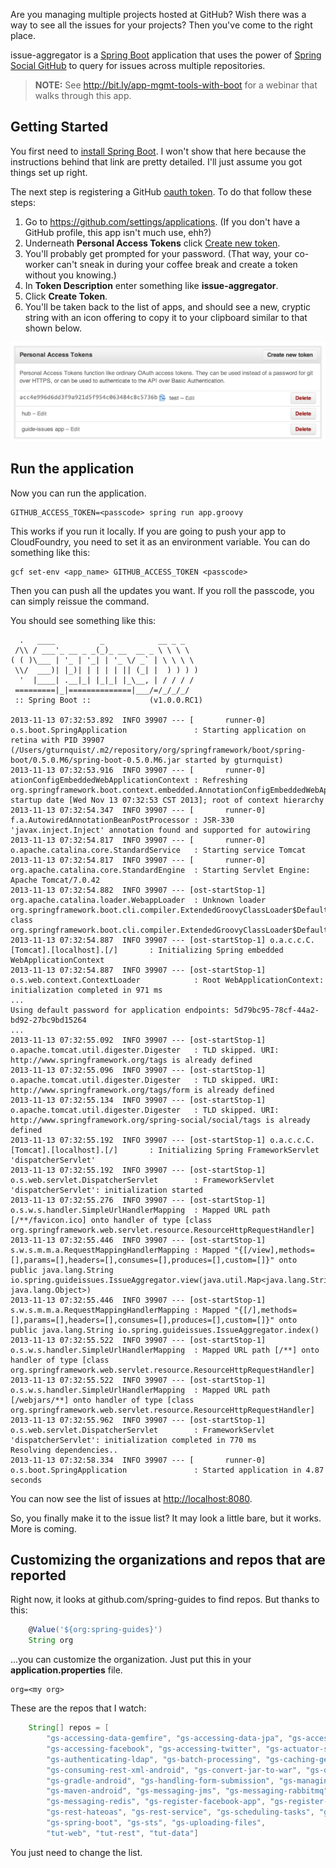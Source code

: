 Are you managing multiple projects hosted at GitHub? Wish there was a way to see all the issues for your projects? Then you've come to the right place.

issue-aggregator is a [Spring Boot](http://projects.spring.io/spring-boot/) application that uses the power of [Spring Social GitHub](http://projects.spring.io/spring-social-github/) to query for issues across multiple repositories.

> **NOTE:** See http://bit.ly/app-mgmt-tools-with-boot for a webinar that walks through this app.

## Getting Started

You first need to [install Spring Boot](https://github.com/spring-projects/spring-boot#installing-the-cli). I won't show that here because the instructions behind that link are pretty detailed. I'll just assume you got things set up right.

The next step is registering a GitHub [oauth token](http://spring.io/understanding/oauth). To do that follow these steps:

1. Go to https://github.com/settings/applications. (If you don't have a GitHub profile, this app isn't much use, ehh?)
2. Underneath **Personal Access Tokens** click [Create new token](https://github.com/settings/tokens/new).
3. You'll probably get prompted for your password. (That way, your co-worker can't sneak in during your coffee break and create a token without you knowing.)
4. In **Token Description** enter something like **issue-aggregator**.
5. Click **Create Token**. 
6. You'll be taken back to the list of apps, and should see a new, cryptic string with an icon offering to copy it to your clipboard similar to that shown below.

![](images/test-token.png)

## Run the application
Now you can run the application.

    GITHUB_ACCESS_TOKEN=<passcode> spring run app.groovy
    
This works if you run it locally. If you are going to push your app to CloudFoundry, you need to set it as an environment variable. You can do something like this:

    gcf set-env <app_name> GITHUB_ACCESS_TOKEN <passcode>
    
Then you can push all the updates you want. If you roll the passcode, you can simply reissue the command.
    
You should see something like this:

```
  .   ____          _            __ _ _
 /\\ / ___'_ __ _ _(_)_ __  __ _ \ \ \ \
( ( )\___ | '_ | '_| | '_ \/ _` | \ \ \ \
 \\/  ___)| |_)| | | | | || (_| |  ) ) ) )
  '  |____| .__|_| |_|_| |_\__, | / / / /
 =========|_|==============|___/=/_/_/_/
 :: Spring Boot ::             (v1.0.0.RC1)

2013-11-13 07:32:53.892  INFO 39907 --- [       runner-0] o.s.boot.SpringApplication               : Starting application on retina with PID 39907 (/Users/gturnquist/.m2/repository/org/springframework/boot/spring-boot/0.5.0.M6/spring-boot-0.5.0.M6.jar started by gturnquist)
2013-11-13 07:32:53.916  INFO 39907 --- [       runner-0] ationConfigEmbeddedWebApplicationContext : Refreshing org.springframework.boot.context.embedded.AnnotationConfigEmbeddedWebApplicationContext@475deba3: startup date [Wed Nov 13 07:32:53 CST 2013]; root of context hierarchy
2013-11-13 07:32:54.347  INFO 39907 --- [       runner-0] f.a.AutowiredAnnotationBeanPostProcessor : JSR-330 'javax.inject.Inject' annotation found and supported for autowiring
2013-11-13 07:32:54.817  INFO 39907 --- [       runner-0] o.apache.catalina.core.StandardService   : Starting service Tomcat
2013-11-13 07:32:54.817  INFO 39907 --- [       runner-0] org.apache.catalina.core.StandardEngine  : Starting Servlet Engine: Apache Tomcat/7.0.42
2013-11-13 07:32:54.882  INFO 39907 --- [ost-startStop-1] org.apache.catalina.loader.WebappLoader  : Unknown loader org.springframework.boot.cli.compiler.ExtendedGroovyClassLoader$DefaultScopeParentClassLoader@1517843d class org.springframework.boot.cli.compiler.ExtendedGroovyClassLoader$DefaultScopeParentClassLoader
2013-11-13 07:32:54.887  INFO 39907 --- [ost-startStop-1] o.a.c.c.C.[Tomcat].[localhost].[/]       : Initializing Spring embedded WebApplicationContext
2013-11-13 07:32:54.887  INFO 39907 --- [ost-startStop-1] o.s.web.context.ContextLoader            : Root WebApplicationContext: initialization completed in 971 ms
...
Using default password for application endpoints: 5d79bc95-78cf-44a2-bd92-27bc9bd15264
...
2013-11-13 07:32:55.092  INFO 39907 --- [ost-startStop-1] o.apache.tomcat.util.digester.Digester   : TLD skipped. URI: http://www.springframework.org/tags is already defined
2013-11-13 07:32:55.096  INFO 39907 --- [ost-startStop-1] o.apache.tomcat.util.digester.Digester   : TLD skipped. URI: http://www.springframework.org/tags/form is already defined
2013-11-13 07:32:55.134  INFO 39907 --- [ost-startStop-1] o.apache.tomcat.util.digester.Digester   : TLD skipped. URI: http://www.springframework.org/spring-social/social/tags is already defined
2013-11-13 07:32:55.192  INFO 39907 --- [ost-startStop-1] o.a.c.c.C.[Tomcat].[localhost].[/]       : Initializing Spring FrameworkServlet 'dispatcherServlet'
2013-11-13 07:32:55.192  INFO 39907 --- [ost-startStop-1] o.s.web.servlet.DispatcherServlet        : FrameworkServlet 'dispatcherServlet': initialization started
2013-11-13 07:32:55.276  INFO 39907 --- [ost-startStop-1] o.s.w.s.handler.SimpleUrlHandlerMapping  : Mapped URL path [/**/favicon.ico] onto handler of type [class org.springframework.web.servlet.resource.ResourceHttpRequestHandler]
2013-11-13 07:32:55.446  INFO 39907 --- [ost-startStop-1] s.w.s.m.m.a.RequestMappingHandlerMapping : Mapped "{[/view],methods=[],params=[],headers=[],consumes=[],produces=[],custom=[]}" onto public java.lang.String io.spring.guideissues.IssueAggregator.view(java.util.Map<java.lang.String, java.lang.Object>)
2013-11-13 07:32:55.446  INFO 39907 --- [ost-startStop-1] s.w.s.m.m.a.RequestMappingHandlerMapping : Mapped "{[/],methods=[],params=[],headers=[],consumes=[],produces=[],custom=[]}" onto public java.lang.String io.spring.guideissues.IssueAggregator.index()
2013-11-13 07:32:55.522  INFO 39907 --- [ost-startStop-1] o.s.w.s.handler.SimpleUrlHandlerMapping  : Mapped URL path [/**] onto handler of type [class org.springframework.web.servlet.resource.ResourceHttpRequestHandler]
2013-11-13 07:32:55.522  INFO 39907 --- [ost-startStop-1] o.s.w.s.handler.SimpleUrlHandlerMapping  : Mapped URL path [/webjars/**] onto handler of type [class org.springframework.web.servlet.resource.ResourceHttpRequestHandler]
2013-11-13 07:32:55.962  INFO 39907 --- [ost-startStop-1] o.s.web.servlet.DispatcherServlet        : FrameworkServlet 'dispatcherServlet': initialization completed in 770 ms
Resolving dependencies..
2013-11-13 07:32:58.334  INFO 39907 --- [       runner-0] o.s.boot.SpringApplication               : Started application in 4.87 seconds
```

You can now see the list of issues at <http://localhost:8080>.

So, you finally make it to the issue list? It may look a little bare, but it works. More is coming.

## Customizing the organizations and repos that are reported

Right now, it looks at github.com/spring-guides to find repos. But thanks to this:

```groovy
    @Value('${org:spring-guides}')
    String org
```

…you can customize the organization. Just put this in your **application.properties** file.

```properties
org=<my org>
```

These are the repos that I watch:

```groovy
	String[] repos = [
		"gs-accessing-data-gemfire", "gs-accessing-data-jpa", "gs-accessing-data-mongo", "gs-accessing-data-neo4j",
		"gs-accessing-facebook", "gs-accessing-twitter", "gs-actuator-service", "gs-android", "gs-async-method",
		"gs-authenticating-ldap", "gs-batch-processing", "gs-caching-gemfire", "gs-consuming-rest", "gs-consuming-rest-android",
		"gs-consuming-rest-xml-android", "gs-convert-jar-to-war", "gs-device-detection", "gs-gradle",
		"gs-gradle-android", "gs-handling-form-submission", "gs-managing-transactions", "gs-maven",
		"gs-maven-android", "gs-messaging-jms", "gs-messaging-rabbitmq", "gs-messaging-reactor",
		"gs-messaging-redis", "gs-register-facebook-app", "gs-register-twitter-app", "gs-relational-data-access",
		"gs-rest-hateoas", "gs-rest-service", "gs-scheduling-tasks", "gs-securing-web", "gs-serving-web-content",
		"gs-spring-boot", "gs-sts", "gs-uploading-files",
		"tut-web", "tut-rest", "tut-data"]
```

You just need to change the list.
